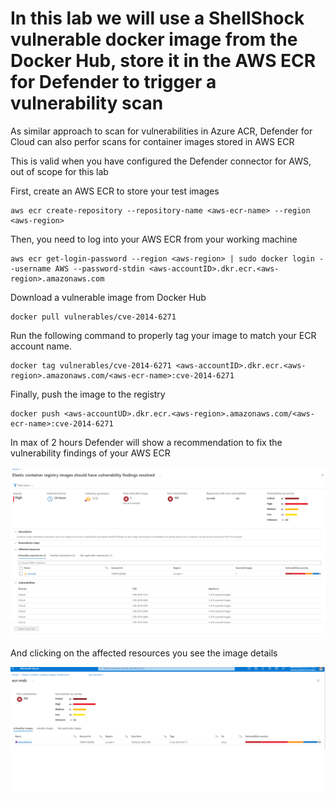 # In this lab we will use a ShellShock vulnerable docker image from the Docker Hub, store it in the AWS ECR for Defender to trigger a vulnerability scan

As similar approach to scan for vulnerabilities in Azure ACR, Defender for Cloud can also perfor scans for container images stored in AWS ECR

This is valid when you have configured the Defender connector for AWS, out of scope for this lab

First, create an AWS ECR to store your test images

```
aws ecr create-repository --repository-name <aws-ecr-name> --region <aws-region>
```

Then, you need to log into your AWS ECR from your working machine

```
aws ecr get-login-password --region <aws-region> | sudo docker login --username AWS --password-stdin <aws-accountID>.dkr.ecr.<aws-region>.amazonaws.com
```

Download a vulnerable image from Docker Hub

```
docker pull vulnerables/cve-2014-6271
```

Run the following command to properly tag your image to match your ECR account name.

```
docker tag vulnerables/cve-2014-6271 <aws-accountID>.dkr.ecr.<aws-region>.amazonaws.com/<aws-ecr-name>:cve-2014-6271
```

Finally, push the image to the registry

```
docker push <aws-accountUD>.dkr.ecr.<aws-region>.amazonaws.com/<aws-ecr-name>:cve-2014-6271
```

In max of 2 hours Defender will show a recommendation to fix the vulnerability findings of your AWS ECR

![AWS ECR Summary reco](/images/aws-ecr-summary.png)

And clicking on the affected resources you see the image details

![AWS ECR Summary reco](/images/aws-ecr-detail.png)

